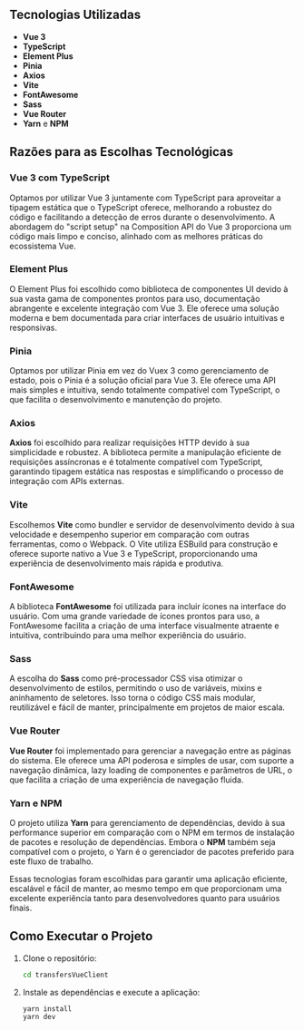 ## Tecnologias Utilizadas

- **Vue 3**
- **TypeScript**
- **Element Plus**
- **Pinia**
- **Axios**
- **Vite**
- **FontAwesome**
- **Sass**
- **Vue Router**
- **Yarn** e **NPM**

## Razões para as Escolhas Tecnológicas

### Vue 3 com TypeScript
Optamos por utilizar Vue 3 juntamente com TypeScript para aproveitar a tipagem estática que o TypeScript oferece, melhorando a robustez do código e facilitando a detecção de erros durante o desenvolvimento. A abordagem do "script setup" na Composition API do Vue 3 proporciona um código mais limpo e conciso, alinhado com as melhores práticas do ecossistema Vue.

### Element Plus
O Element Plus foi escolhido como biblioteca de componentes UI devido à sua vasta gama de componentes prontos para uso, documentação abrangente e excelente integração com Vue 3. Ele oferece uma solução moderna e bem documentada para criar interfaces de usuário intuitivas e responsivas.

### Pinia
Optamos por utilizar Pinia em vez do Vuex 3 como gerenciamento de estado, pois o Pinia é a solução oficial para Vue 3. Ele oferece uma API mais simples e intuitiva, sendo totalmente compatível com TypeScript, o que facilita o desenvolvimento e manutenção do projeto.

### Axios
**Axios** foi escolhido para realizar requisições HTTP devido à sua simplicidade e robustez. A biblioteca permite a manipulação eficiente de requisições assíncronas e é totalmente compatível com TypeScript, garantindo tipagem estática nas respostas e simplificando o processo de integração com APIs externas.

### Vite
Escolhemos **Vite** como bundler e servidor de desenvolvimento devido à sua velocidade e desempenho superior em comparação com outras ferramentas, como o Webpack. O Vite utiliza ESBuild para construção e oferece suporte nativo a Vue 3 e TypeScript, proporcionando uma experiência de desenvolvimento mais rápida e produtiva.

### FontAwesome
A biblioteca **FontAwesome** foi utilizada para incluir ícones na interface do usuário. Com uma grande variedade de ícones prontos para uso, a FontAwesome facilita a criação de uma interface visualmente atraente e intuitiva, contribuindo para uma melhor experiência do usuário.

### Sass
A escolha do **Sass** como pré-processador CSS visa otimizar o desenvolvimento de estilos, permitindo o uso de variáveis, mixins e aninhamento de seletores. Isso torna o código CSS mais modular, reutilizável e fácil de manter, principalmente em projetos de maior escala.

### Vue Router
**Vue Router** foi implementado para gerenciar a navegação entre as páginas do sistema. Ele oferece uma API poderosa e simples de usar, com suporte a navegação dinâmica, lazy loading de componentes e parâmetros de URL, o que facilita a criação de uma experiência de navegação fluida.

### Yarn e NPM
O projeto utiliza **Yarn** para gerenciamento de dependências, devido à sua performance superior em comparação com o NPM em termos de instalação de pacotes e resolução de dependências. Embora o **NPM** também seja compatível com o projeto, o Yarn é o gerenciador de pacotes preferido para este fluxo de trabalho. 

Essas tecnologias foram escolhidas para garantir uma aplicação eficiente, escalável e fácil de manter, ao mesmo tempo em que proporcionam uma excelente experiência tanto para desenvolvedores quanto para usuários finais.

## Como Executar o Projeto

1. Clone o repositório:

   ```bash
   cd transfersVueClient
   ```

2. Instale as dependências e execute a aplicação:

   ```bash
   yarn install
   yarn dev
   ```